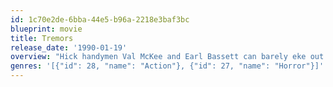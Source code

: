 ```yaml
---
id: 1c70e2de-6bba-44e5-b96a-2218e3baf3bc
blueprint: movie
title: Tremors
release_date: '1990-01-19'
overview: "Hick handymen Val McKee and Earl Bassett can barely eke out a living in the Nevada hamlet of Perfection, so they decide to leave town -- despite an admonition from a shapely seismology coed who's picking up odd readings on her equipment. Before long, Val and Earl discover what's responsible for those readings: 30-foot-long carnivorous worms with a proclivity for sucking their prey underground."
genres: '[{"id": 28, "name": "Action"}, {"id": 27, "name": "Horror"}]'
---
```

